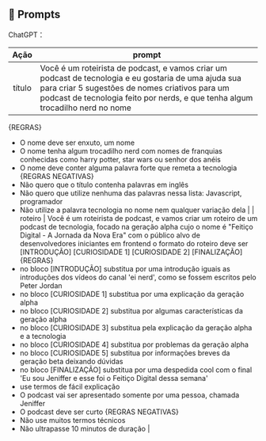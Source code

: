 ## 🧠 Prompts

ChatGPT：

|   Ação   | prompt                                                                                                                                                                                                                                                                         |
| :------: | ------------------------------------------------------------------------------------------------------------------------------------------------------------------------------------------------------------------------------------------------------------------------------ |
|  título  | Você é um roteirista de podcast, e vamos criar um podcast de tecnologia e eu gostaria de uma ajuda sua para criar 5 sugestões de nomes criativos para um podcast de tecnologia feito por nerds, e que tenha algum trocadilho nerd no nome
{REGRAS}
- O nome deve ser enxuto, um nome
- O nome tenha algum trocadilho nerd com nomes de franquias conhecidas como harry potter, star wars ou senhor dos anéis
- O nome deve conter alguma palavra forte que remeta a tecnologia
{REGRAS NEGATIVAS}
- Não quero que o título contenha palavras em inglês
- Não quero que utilize nenhuma das palavras nessa lista: Javascript, programador
- Não utilize a palavra tecnologia no nome nem qualquer variação dela                                                      |
| roteiro | Você é um roteirista de podcast, e vamos criar um roteiro de um podcast de tecnologia, focado na geração alpha cujo o nome é "Feitiço Digital - A Jornada da Nova Era" com o público alvo de desenvolvedores iniciantes em frontend
o formato do roteiro deve ser
[INTRODUÇÃO]
[CURIOSIDADE 1]
[CURIOSIDADE 2]
[FINALIZAÇÃO]
{REGRAS}
- no bloco [INTRODUÇÃO] substitua por uma introdução iguais as introduções dos vídeos do canal 'ei nerd', como se fossem escritos pelo Peter Jordan
- no bloco [CURIOSIDADE 1] substitua por uma explicação da geração alpha
- no bloco [CURIOSIDADE 2] substitua por algumas características da geração alpha
- no bloco [CURIOSIDADE 3] substitua pela explicação da geração alpha e a tecnologia
- no bloco [CURIOSIDADE 4] substitua por problemas da geração alpha
- no bloco [CURIOSIDADE 5] substitua por informações breves da geração beta deixando dúvidas
- no bloco [FINALIZAÇÃO] substitua por uma despedida cool com o final 'Eu sou Jeniffer e esse foi o Feitiço Digital dessa semana'
- use termos de fácil explicação
- O podcast vai ser apresentado somente por uma pessoa, chamada Jeniffer
- O podcast deve ser curto
{REGRAS NEGATIVAS}
- Não use muitos termos técnicos
- Não ultrapasse 10 minutos de duração |

